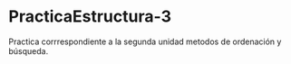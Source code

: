 # PracticaEstructura-3

Practica corrrespondiente a la segunda unidad metodos de ordenación y búsqueda.

